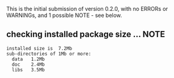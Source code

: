 This is the initial submission of version 0.2.0, with no ERRORs or WARNINGs, and 1 possible NOTE - see below.





## checking installed package size ... NOTE
    installed size is  7.2Mb
    sub-directories of 1Mb or more:
      data   1.2Mb
      doc    2.4Mb
      libs   3.5Mb
